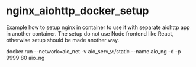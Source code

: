 # nginx_aiohttp_docker_setup
Example how to setup nginx in container to use it with separate aiohttp app in another container. 
The setup do not use Node frontend like React, otherwise setup should be made another way.


docker run --network=aio_net -v aio_serv_v:/static --name aio_ng -d -p 9999:80 aio_ng